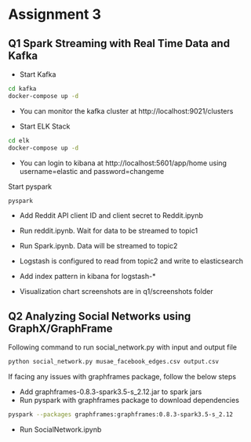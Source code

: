 # Assignment 3

## Q1 Spark Streaming with Real Time Data and Kafka

- Start Kafka
```bash
cd kafka
docker-compose up -d
```

- You can monitor the kafka cluster at http://localhost:9021/clusters

- Start ELK Stack
```bash
cd elk
docker-compose up -d
```

- You can login to kibana at http://localhost:5601/app/home using username=elastic and password=changeme

Start pyspark
```bash
pyspark
```
- Add Reddit API client ID and client secret to Reddit.ipynb

- Run reddit.ipynb. Wait for data to be streamed to topic1

- Run Spark.ipynb. Data will be streamed to topic2

- Logstash is configured to read from topic2 and write to elasticsearch

- Add index pattern in kibana for logstash-*

- Visualization chart screenshots are in q1/screenshots folder

## Q2 Analyzing Social Networks using GraphX/GraphFrame

Following command to run social_network.py with input and output file

```bash
python social_network.py musae_facebook_edges.csv output.csv
```

If facing any issues with graphframes package, follow the below steps
- Add graphframes-0.8.3-spark3.5-s_2.12.jar to spark jars
- Run pyspark with graphframes package to download dependencies

```bash
pyspark --packages graphframes:graphframes:0.8.3-spark3.5-s_2.12
```

- Run SocialNetwork.ipynb
